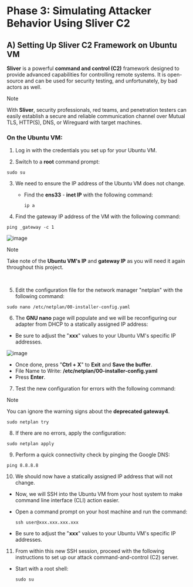 # Phase 3: Simulating Attacker Behavior Using Sliver C2

## A) Setting Up Sliver C2 Framework on Ubuntu VM

**Sliver** is a powerful **command and control (C2)** framework designed to provide advanced capabilities for controlling remote systems. It is open-source and can be used for security testing, and unfortunately, by bad actors as well.

> [!NOTE]
> With **Sliver**, security professionals, red teams, and penetration testers can easily establish a secure and reliable communication channel over Mutual TLS, HTTP(S), DNS, or Wireguard with target machines.

### On the Ubuntu VM:

1. Log in with the credentials you set up for your Ubuntu VM.

2. Switch to a **root** command prompt:
   
  ````
  sudo su
  ````
3. We need to ensure the IP address of the Ubuntu VM does not change.
   
   - Find the **ens33** - **inet IP** with the following command:
     
     ````
     ip a
     ````

4. Find the gateway IP address of the VM with the following command:

````
ping _gateway -c 1
````
![image](https://github.com/user-attachments/assets/94fba417-0f86-4ead-9d13-0065ef18bf19)

> [!NOTE]
> Take note of the **Ubuntu VM's IP** and **gateway IP** as you will need it again throughout this project.

</br>

5. Edit the configuration file for the network manager "netplan" with the following command:

````
sudo nano /etc/netplan/00-installer-config.yaml
````

6. The **GNU nano** page will populate and we will be reconfiguring our adapter from DHCP to a statically assigned IP address:

- Be sure to adjust the "**xxx**" values to your Ubuntu VM's specific IP addresses.

![image](https://github.com/user-attachments/assets/3a1e9ccb-a6de-45d8-a180-aa1144b9a23e)


   - Once done, press "**Ctrl + X**" to **Exit** and **Save the buffer**.
   - File Name to Write: **/etc/netplan/00-installer-config.yaml**
   - Press **Enter**.

7. Test the new configuration for errors with the following command:

> [!NOTE]
> You can ignore the warning signs about the **deprecated gateway4**.

````
sudo netplan try
````

8. If there are no errors, apply the configuration:

````
sudo netplan apply
````

9. Perform a quick connectivity check by pinging the Google DNS:

````
ping 8.8.8.8
````

10. We should now have a statically assigned IP address that will not change.

   - Now, we will SSH into the Ubuntu VM from your host system to make command line interface (CLI) action easier.
   - Open a command prompt on your host machine and run the command:
     
     ````
     ssh user@xxx.xxx.xxx.xxx
     ````
   - Be sure to adjust the "**xxx**" values to your Ubuntu VM's specific IP addresses.
   
11. From within this new SSH session, proceed with the following instructions to set up our attack command-and-control (C2) server.
    
   - Start with a root shell:
     
     ````
     sudo su
     ````
   
